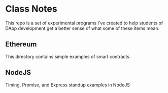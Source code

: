 # Class Notes #
This repo is a set of experimental programs I've created to help students of DApp development get a better sense of what some of these items mean.

## Ethereum ##
This directory contains simple examples of smart contracts.

## NodeJS ##
Timing, Promise, and Express standup examples in NodeJS